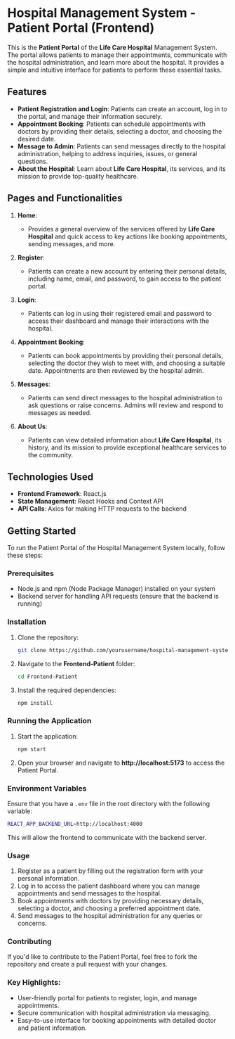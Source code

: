 
# Hospital Management System - Patient Portal (Frontend)

This is the **Patient Portal** of the **Life Care Hospital** Management System. The portal allows patients to manage their appointments, communicate with the hospital administration, and learn more about the hospital. It provides a simple and intuitive interface for patients to perform these essential tasks.

## Features

- **Patient Registration and Login**: Patients can create an account, log in to the portal, and manage their information securely.
- **Appointment Booking**: Patients can schedule appointments with doctors by providing their details, selecting a doctor, and choosing the desired date.
- **Message to Admin**: Patients can send messages directly to the hospital administration, helping to address inquiries, issues, or general questions.
- **About the Hospital**: Learn about **Life Care Hospital**, its services, and its mission to provide top-quality healthcare.

## Pages and Functionalities

1. **Home**:
   - Provides a general overview of the services offered by **Life Care Hospital** and quick access to key actions like booking appointments, sending messages, and more.

2. **Register**:
   - Patients can create a new account by entering their personal details, including name, email, and password, to gain access to the patient portal.

3. **Login**:
   - Patients can log in using their registered email and password to access their dashboard and manage their interactions with the hospital.

4. **Appointment Booking**:
   - Patients can book appointments by providing their personal details, selecting the doctor they wish to meet with, and choosing a suitable date. Appointments are then reviewed by the hospital admin.

5. **Messages**:
   - Patients can send direct messages to the hospital administration to ask questions or raise concerns. Admins will review and respond to messages as needed.

6. **About Us**:
   - Patients can view detailed information about **Life Care Hospital**, its history, and its mission to provide exceptional healthcare services to the community.

## Technologies Used

- **Frontend Framework**: React.js
- **State Management**: React Hooks and Context API
- **API Calls**: Axios for making HTTP requests to the backend

## Getting Started

To run the Patient Portal of the Hospital Management System locally, follow these steps:

### Prerequisites

- Node.js and npm (Node Package Manager) installed on your system
- Backend server for handling API requests (ensure that the backend is running)

### Installation

1. Clone the repository:

   ```bash
   git clone https://github.com/yourusername/hospital-management-system-patient.git
   ```

2. Navigate to the **Frontend-Patient** folder:

   ```bash
   cd Frontend-Patient
   ```

3. Install the required dependencies:

   ```bash
   npm install
   ```

### Running the Application

1. Start the application:

   ```bash
   npm start
   ```

2. Open your browser and navigate to **http://localhost:5173** to access the Patient Portal.

### Environment Variables

Ensure that you have a `.env` file in the root directory with the following variable:

```bash
REACT_APP_BACKEND_URL=http://localhost:4000
```

This will allow the frontend to communicate with the backend server.

### Usage

1. Register as a patient by filling out the registration form with your personal information.
2. Log in to access the patient dashboard where you can manage appointments and send messages to the hospital.
3. Book appointments with doctors by providing necessary details, selecting a doctor, and choosing a preferred appointment date.
4. Send messages to the hospital administration for any queries or concerns.

### Contributing

If you'd like to contribute to the Patient Portal, feel free to fork the repository and create a pull request with your changes.

### Key Highlights:

- User-friendly portal for patients to register, login, and manage appointments.
- Secure communication with hospital administration via messaging.
- Easy-to-use interface for booking appointments with detailed doctor and patient information.



